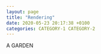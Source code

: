 ```yaml
---
layout: page
title: "Rendering"
date: 2020-05-23 20:17:38 +0100
categories: CATEGORY-1 CATEGORY-2
---
```


A GARDEN